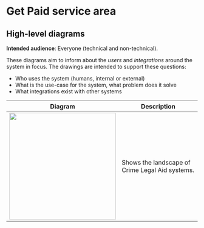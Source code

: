 # Get Paid service area

## High-level diagrams

**Intended audience**: Everyone (technical and non-technical).

These diagrams aim to inform about the _users_ and _integrations_ around the system in focus. The drawings are intended
to support these questions:

- Who uses the system (humans, internal or external)
- What is the use-case for the system, what problem does it solve
- What integrations exist with other systems

| Diagram | Description |
| --- | --- |
| <img src="get-paid-for-crime-legal-aid-system-landscape.png" width="280"/> | Shows the landscape of Crime Legal Aid systems. |
